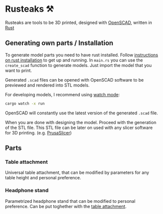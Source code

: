 # Rusteaks ⚒

Rusteaks are tools to be 3D printed, designed with [OpenSCAD](https://openscad.org/), written in [Rust](https://www.rust-lang.org/)

## Generating own parts / Installation

To generate model parts you need to have rust installed. Follow [instructions on rust installation](https://www.rust-lang.org/learn/get-started) to get up and running.
In `main.rs` you can use the `create_scad` function to generate models. Just import the model that you want to print.

Generated `.scad` files can be opened with OpenSCAD software to be previewed and rendered into STL models.

For developing models, I recommend using [watch mode](https://github.com/watchexec/cargo-watch#readme):

```sh
cargo watch -x run
```

OpenSCAD will constantly use the latest version of the generated `.scad` file.

When you are done with designing the model. Proceed with the generation of the STL file. This STL file can be later on used with any slicer software for 3D printing. (e.g. [PrusaSlicer](https://www.prusa3d.com/))

## Parts

### Table attachment

Universal table attachment, that can be modified by parameters for any table height and personal preference.

### Headphone stand

Parametrized headphone stand that can be modified to personal preference. Can be put toghether with the [table attachment](#table-attachment).

